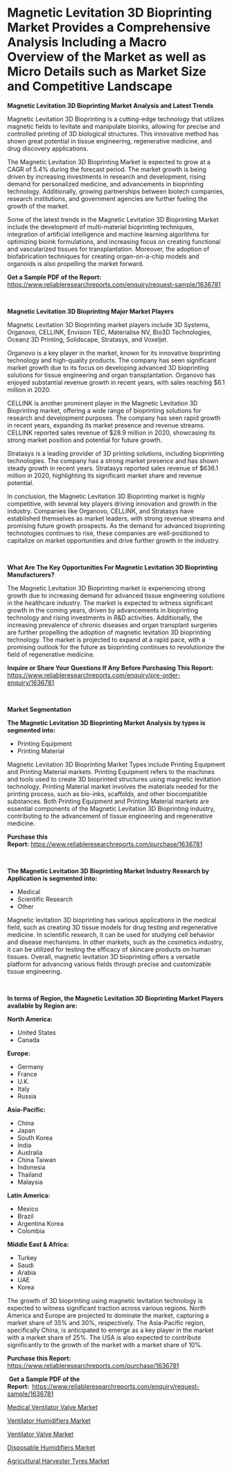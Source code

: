 <p><h1>Magnetic Levitation 3D Bioprinting Market Provides a Comprehensive Analysis Including a Macro Overview of the Market as well as Micro Details such as Market Size and Competitive Landscape</h1></p><p><strong>Magnetic Levitation 3D Bioprinting Market Analysis and Latest Trends</strong></p>
<p><p>Magnetic Levitation 3D Bioprinting is a cutting-edge technology that utilizes magnetic fields to levitate and manipulate bioinks, allowing for precise and controlled printing of 3D biological structures. This innovative method has shown great potential in tissue engineering, regenerative medicine, and drug discovery applications.</p><p>The Magnetic Levitation 3D Bioprinting Market is expected to grow at a CAGR of 5.4% during the forecast period. The market growth is being driven by increasing investments in research and development, rising demand for personalized medicine, and advancements in bioprinting technology. Additionally, growing partnerships between biotech companies, research institutions, and government agencies are further fueling the growth of the market.</p><p>Some of the latest trends in the Magnetic Levitation 3D Bioprinting Market include the development of multi-material bioprinting techniques, integration of artificial intelligence and machine learning algorithms for optimizing bioink formulations, and increasing focus on creating functional and vascularized tissues for transplantation. Moreover, the adoption of biofabrication techniques for creating organ-on-a-chip models and organoids is also propelling the market forward.</p></p>
<p><strong>Get a Sample PDF of the Report:&nbsp;</strong> <a href="https://www.reliableresearchreports.com/enquiry/request-sample/1636781">https://www.reliableresearchreports.com/enquiry/request-sample/1636781</a></p>
<p>&nbsp;</p>
<p><strong>Magnetic Levitation 3D Bioprinting Major Market Players</strong></p>
<p><p>Magnetic Levitation 3D Bioprinting market players include 3D Systems, Organovo, CELLINK, Envision TEC, Materialise NV, Bio3D Technologies, Oceanz 3D Printing, Solidscape, Stratasys, and Voxeljet.</p><p>Organovo is a key player in the market, known for its innovative bioprinting technology and high-quality products. The company has seen significant market growth due to its focus on developing advanced 3D bioprinting solutions for tissue engineering and organ transplantation. Organovo has enjoyed substantial revenue growth in recent years, with sales reaching $6.1 million in 2020.</p><p>CELLINK is another prominent player in the Magnetic Levitation 3D Bioprinting market, offering a wide range of bioprinting solutions for research and development purposes. The company has seen rapid growth in recent years, expanding its market presence and revenue streams. CELLINK reported sales revenue of $28.9 million in 2020, showcasing its strong market position and potential for future growth.</p><p>Stratasys is a leading provider of 3D printing solutions, including bioprinting technologies. The company has a strong market presence and has shown steady growth in recent years. Stratasys reported sales revenue of $636.1 million in 2020, highlighting its significant market share and revenue potential.</p><p>In conclusion, the Magnetic Levitation 3D Bioprinting market is highly competitive, with several key players driving innovation and growth in the industry. Companies like Organovo, CELLINK, and Stratasys have established themselves as market leaders, with strong revenue streams and promising future growth prospects. As the demand for advanced bioprinting technologies continues to rise, these companies are well-positioned to capitalize on market opportunities and drive further growth in the industry.</p></p>
<p>&nbsp;</p>
<p><strong>What Are The Key Opportunities For Magnetic Levitation 3D Bioprinting Manufacturers?</strong></p>
<p><p>The Magnetic Levitation 3D Bioprinting market is experiencing strong growth due to increasing demand for advanced tissue engineering solutions in the healthcare industry. The market is expected to witness significant growth in the coming years, driven by advancements in bioprinting technology and rising investments in R&D activities. Additionally, the increasing prevalence of chronic diseases and organ transplant surgeries are further propelling the adoption of magnetic levitation 3D bioprinting technology. The market is projected to expand at a rapid pace, with a promising outlook for the future as bioprinting continues to revolutionize the field of regenerative medicine.</p></p>
<p><strong>Inquire or Share Your Questions If Any Before Purchasing This Report:</strong> <a href="https://www.reliableresearchreports.com/enquiry/pre-order-enquiry/1636781">https://www.reliableresearchreports.com/enquiry/pre-order-enquiry/1636781</a></p>
<p>&nbsp;</p>
<p><strong>Market Segmentation</strong></p>
<p><strong>The Magnetic Levitation 3D Bioprinting Market Analysis by types is segmented into:</strong></p>
<p><ul><li>Printing Equipment</li><li>Printing Material</li></ul></p>
<p><p>Magnetic Levitation 3D Bioprinting Market Types include Printing Equipment and Printing Material markets. Printing Equipment refers to the machines and tools used to create 3D bioprinted structures using magnetic levitation technology. Printing Material market involves the materials needed for the printing process, such as bio-inks, scaffolds, and other biocompatible substances. Both Printing Equipment and Printing Material markets are essential components of the Magnetic Levitation 3D Bioprinting industry, contributing to the advancement of tissue engineering and regenerative medicine.</p></p>
<p><strong>Purchase this Report:&nbsp;</strong><a href="https://www.reliableresearchreports.com/purchase/1636781">https://www.reliableresearchreports.com/purchase/1636781</a></p>
<p>&nbsp;</p>
<p><strong>The Magnetic Levitation 3D Bioprinting Market Industry Research by Application is segmented into:</strong></p>
<p><ul><li>Medical</li><li>Scientific Research</li><li>Other</li></ul></p>
<p><p>Magnetic levitation 3D bioprinting has various applications in the medical field, such as creating 3D tissue models for drug testing and regenerative medicine. In scientific research, it can be used for studying cell behavior and disease mechanisms. In other markets, such as the cosmetics industry, it can be utilized for testing the efficacy of skincare products on human tissues. Overall, magnetic levitation 3D bioprinting offers a versatile platform for advancing various fields through precise and customizable tissue engineering.</p></p>
<p>&nbsp;</p>
<p><strong>In terms of Region, the Magnetic Levitation 3D Bioprinting Market Players available by Region are:</strong></p>
<p>
    <p> <strong> North America: </strong>
        <ul>
            <li>United States</li>
            <li>Canada</li>
        </ul>
        </p> 
    <p> <strong> Europe: </strong>
        <ul>
            <li>Germany</li>
            <li>France</li>
            <li>U.K.</li>
            <li>Italy</li>
            <li>Russia</li>
        </ul>
        </p> 
    <p> <strong> Asia-Pacific: </strong>
        <ul>
            <li>China</li>
            <li>Japan</li>
            <li>South Korea</li>
            <li>India</li>
            <li>Australia</li>
            <li>China Taiwan</li>
            <li>Indonesia</li>
            <li>Thailand</li>
            <li>Malaysia</li>
        </ul>
        </p> 
    <p> <strong> Latin America: </strong>
        <ul>
            <li>Mexico</li>
            <li>Brazil</li>
            <li>Argentina Korea</li>
            <li>Colombia</li>
        </ul>
        </p> 
    <p> <strong> Middle East & Africa: </strong>
        <ul>
            <li>Turkey</li>
            <li>Saudi</li>
            <li>Arabia</li>
            <li>UAE</li>
            <li>Korea</li>
        </ul>
    </p>
    </p>
<p><p>The growth of 3D bioprinting using magnetic levitation technology is expected to witness significant traction across various regions. North America and Europe are projected to dominate the market, capturing a market share of 35% and 30%, respectively. The Asia-Pacific region, specifically China, is anticipated to emerge as a key player in the market with a market share of 25%. The USA is also expected to contribute significantly to the growth of the market with a market share of 10%.</p></p>
<p><strong>Purchase this Report: </strong><a href="https://www.reliableresearchreports.com/purchase/1636781">https://www.reliableresearchreports.com/purchase/1636781</a></p>
<p>&nbsp;<strong>Get a Sample PDF of the Report:&nbsp;&nbsp;</strong><a href="https://www.reliableresearchreports.com/enquiry/request-sample/1636781">https://www.reliableresearchreports.com/enquiry/request-sample/1636781</a></p>
<p><strong></strong></p>
<p><p><a href="https://medium.com/p/7b6600a97881/edit">Medical Ventilator Valve Market</a></p><p><a href="https://medium.com/p/4b3691c17a17/edit">Ventilator Humidifiers Market</a></p><p><a href="https://medium.com/p/0f1e2f4a0c8c/edit">Ventilator Valve Market</a></p><p><a href="https://medium.com/p/1be5519154ae/edit">Disposable Humidifiers Market</a></p><p><a href="https://github.com/Sinjinluong3e0awx2m195k76/Market-Research-Report-List-1/blob/main/agricultural-harvester-tyres-market.md">Agricultural Harvester Tyres Market</a></p></p>